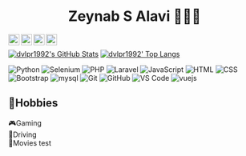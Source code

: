 <div align="center">
  <h1>Zeynab S Alavi 👩🏽‍💻</h1>
</div>
<div align="center" height="100px">
<a href="https://www.linkedin.com/in/dvlpr1992">
  <img align="left" alt="Sina Dalvand's Linkdein" width="22px" src="https://cdn.jsdelivr.net/npm/simple-icons@3.13.0/icons/linkedin.svg" />
</a>
<a href="https://instagram.com/dvlpr1992">
  <img align="left" alt="Sina Dalvand's Twitter" width="22px" src="https://cdn.jsdelivr.net/npm/simple-icons@v3/icons/instagram.svg" />
</a>
 <a href="https://discord.gg/NtkuT7GXGw">
  <img align="left" alt="Sina Dalvand's Telegram" width="22px" src="https://cdn.jsdelivr.net/npm/simple-icons@3.13.0/icons/discord.svg" />
</a>
 <a href="mailto:dvlpr1992@gmail.com">
  <img align="left" alt="Sina Dalvand's Telegram" width="22px" src="https://cdn.jsdelivr.net/npm/simple-icons@3.13.0/icons/gmail.svg" />
</a>
</div>
<br>

<div>
  
[![dvlpr1992's GitHub Stats](https://github-readme-stats.vercel.app/api?username=dvlpr1992&show_icons=true&include_all_commits=true&theme=algolia&count_private=true&line_height=40)](https://github.com/dvlpr1992/dvlpr1992)
[![dvlpr1992' Top Langs](https://github-readme-stats.vercel.app/api/top-langs/?username=dvlpr1992&langs_count=5&theme=algolia&exclude_repo=SocketCpp,dvlpr1992.github.io,DeveloperSite)](https://github.com/dvlpr1992/dvlpr1992)
</div>

![Python](http://img.shields.io/badge/-Python-000?style=flat-square&logo=python)
![Selenium](https://img.shields.io/badge/-Selenium-000?style=flat-square&logo=selenium)
![PHP](https://img.shields.io/badge/-PHP-000?style=flat-square&logo=php)
![Laravel](https://img.shields.io/badge/-Laravel-000?style=flat-square&logo=Laravel)
![JavaScript](https://img.shields.io/badge/-JavaScript-000?style=flat-square&logo=javascript)
![HTML](https://img.shields.io/badge/-HTML5-000?style=flat-square&logo=html5)
![CSS](https://img.shields.io/badge/-CSS3-000?style=flat-square&logo=css3&logoColor=%231572B6)
![Bootstrap](https://img.shields.io/badge/-Bootstrap-000?style=flat-square&logo=Bootstrap)
![mysql](https://img.shields.io/badge/-mysql-000?style=flat-square&logo=mysql&logoColor=ffffff)
![Git](https://img.shields.io/badge/-Git-000?style=flat-square&logo=git)
![GitHub](https://img.shields.io/badge/-GitHub-000?style=flat-square&logo=github)
![VS Code](http://img.shields.io/badge/-VS%20Code-000?style=flat-square&logo=visual-studio-code)
![vuejs](https://img.shields.io/badge/-Vuejs-000?style=flat-square&logo=vuejs)

<span>
  <h2>🤪Hobbies</h2>
    🎮Gaming
    <br>
    🚙Driving
  <br>
    📼Movies
</span>
test

